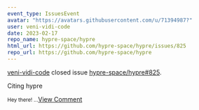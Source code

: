 ```yaml
---
event_type: IssuesEvent
avatar: "https://avatars.githubusercontent.com/u/71394987?"
user: veni-vidi-code
date: 2023-02-17
repo_name: hypre-space/hypre
html_url: https://github.com/hypre-space/hypre/issues/825
repo_url: https://github.com/hypre-space/hypre
---
```


<a href='https://github.com/veni-vidi-code' target='_blank'>veni-vidi-code</a> closed issue <a href='https://github.com/hypre-space/hypre/issues/825' target='_blank'>hypre-space/hypre#825</a>.

<p>Citing hypre</p><small>Hey there!...</small><a href='https://github.com/hypre-space/hypre/issues/825' target='_blank'>View Comment</a>